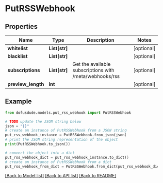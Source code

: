 # PutRSSWebhook



## Properties

Name | Type | Description | Notes
------------ | ------------- | ------------- | -------------
**whitelist** | **List[str]** |  | [optional] 
**blacklist** | **List[str]** |  | [optional] 
**subscriptions** | **List[str]** | Get the available subscriptions with /meta/webhooks/rss | [optional] 
**preview_length** | **int** |  | [optional] 

## Example

```python
from dofusdude.models.put_rss_webhook import PutRSSWebhook

# TODO update the JSON string below
json = "{}"
# create an instance of PutRSSWebhook from a JSON string
put_rss_webhook_instance = PutRSSWebhook.from_json(json)
# print the JSON string representation of the object
print(PutRSSWebhook.to_json())

# convert the object into a dict
put_rss_webhook_dict = put_rss_webhook_instance.to_dict()
# create an instance of PutRSSWebhook from a dict
put_rss_webhook_from_dict = PutRSSWebhook.from_dict(put_rss_webhook_dict)
```
[[Back to Model list]](../README.md#documentation-for-models) [[Back to API list]](../README.md#documentation-for-api-endpoints) [[Back to README]](../README.md)


